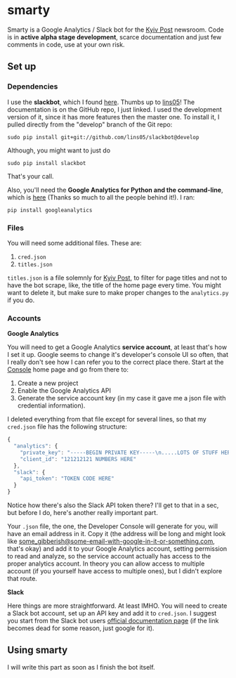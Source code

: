 # smarty
Smarty is a Google Analytics / Slack bot for the [Kyiv Post](http://kyivpost.com) newsroom. Code is in **active alpha stage development**, scarce documentation and just few comments in code, use at your own risk.

## Set up

### Dependencies

I use the **slackbot**, which I found [here](https://github.com/lins05/slackbot). Thumbs up to [lins05](https://github.com/lins05)! The documentation is on the GitHub repo, I just linked. I used the development version of it, since it has more features then the master one. To install it, I pulled directly from the "develop" branch of the Git repo:

`sudo pip install git+git://github.com/lins05/slackbot@develop`

Although, you might want to just do

`sudo pip install slackbot`

That's your call.

Also, you'll need the **Google Analytics for Python and the command-line**, which is [here](https://github.com/debrouwere/google-analytics) (Thanks so much to all the people behind it!). I ran:

`pip install googleanalytics`

### Files
You will need some additional files. These are:

1. `cred.json`
2. `titles.json`

`titles.json` is a file solemnly for [Kyiv Post](http://kyivpost.com), to filter for page titles and not to have the bot scrape, like, the title of the home page every time. You might want to delete it, but make sure to make proper changes to the `analytics.py` if you do.

### Accounts

**Google Analytics**

You will need to get a Google Analytics **service account**, at least that's how I set it up. Google seems to change it's developer's console UI so often, that I really don't see how I can refer you to the correct place there. Start at the [Console](https://console.developers.google.com) home page and go from there to:

1. Create a new project
2. Enable the Google Analytics API
3. Generate the service account key (in my case it gave me a json file with credential information).

I deleted everything from that file except for several lines, so that my `cred.json` file has the following structure:

```javascript
{
  "analytics": {
    "private_key": "-----BEGIN PRIVATE KEY-----\n.....LOTS OF STUFF HERE........com",
    "client_id": "121212121 NUMBERS HERE"
  },
  "slack": {
    "api_token": "TOKEN CODE HERE"
  }
}
```
Notice how there's also the Slack API token there? I'll get to that in a sec, but before I do, here's another really important part.

Your `.json` file, the one, the Developer Console will generate for you, will have an email address in it. Copy it (the address will be long and might look like some_gibberish@some-email-with-google-in-it-or-something.com, that's okay)  and add it to your Google Analytics account, setting permission to read and analyze, so the service account actually has access to the proper analytics account. In theory you can allow access to multiple account (if you yourself have access to multiple ones), but I didn't explore that route.

**Slack**

Here things are more straightforward. At least IMHO. You will need to create a Slack bot account, set up an API key and add it to `cred.json`. I suggest you start from the Slack bot users [official documentation page](https://api.slack.com/bot-users) (if the link becomes dead for some reason, just google for it).

## Using smarty

I will write this part as soon as I finish the bot itself.